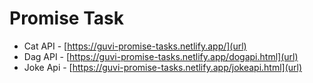 # Promise Task
- Cat API - [https://guvi-promise-tasks.netlify.app/](url)
- Dag API - [https://guvi-promise-tasks.netlify.app/dogapi.html](url)
- Joke Api - [https://guvi-promise-tasks.netlify.app/jokeapi.html](url)
